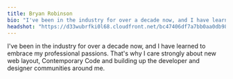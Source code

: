 ```yaml
---
title: Bryan Robinson
bio: "I've been in the industry for over a decade now, and I have learned to embrace my professional passions. That's why I care strongly about new web layout, Contemporary Code and building up the developer and designer communities around me."
headshot: "https://d33wubrfki0l68.cloudfront.net/bc47406df7a7bb0aa0db98c315e79babf92acf4a/00470/images/bryan-and-link.jpg"
---
```


I've been in the industry for over a decade now, and I have learned to embrace my professional passions. That's why I care strongly about new web layout, Contemporary Code and building up the developer and designer communities around me.